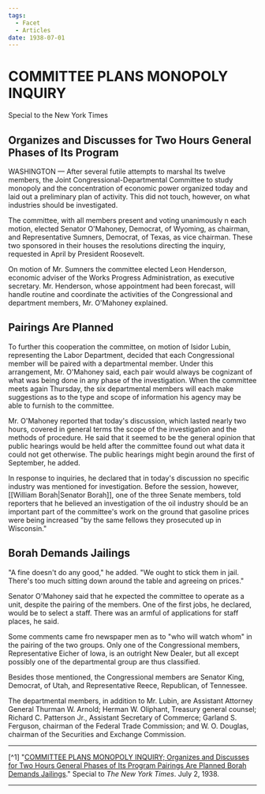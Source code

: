 ```yaml
---
tags:
  - Facet
  - Articles
date: 1938-07-01
---
```

# COMMITTEE PLANS MONOPOLY INQUIRY

Special to the New York Times

## Organizes and Discusses for Two Hours General Phases of Its Program

WASHINGTON — After several futile attempts to marshal Its twelve members, the Joint Congressional-Departmental Committee to study monopoly and the concentration of economic power organized today and laid out a preliminary plan of activity. This did not touch, however, on what industries should be investigated.

The committee, with all members present and voting unanimously n each motion, elected Senator O'Mahoney, Democrat, of Wyoming, as chairman, and Representative Sumners, Democrat, of Texas, as vice chairman. These two sponsored in their houses the resolutions directing the inquiry, requested in April by President Roosevelt.

On motion of Mr. Sumners the committee elected Leon Henderson, economic adviser of the Works Progress Administration, as executive secretary. Mr. Henderson, whose appointment had been forecast, will handle routine and coordinate the activities of the Congressional and department members, Mr. O'Mahoney explained. 
## Pairings Are Planned

To further this cooperation the committee, on motion of Isidor Lubin, representing the Labor Department, decided that each Congressional member will be paired with a departmental member. Under this arrangement, Mr. O'Mahoney said, each pair would always be cognizant of what was being done in any phase of the investigation. When the committee meets again Thursday, the six departmental members will each make suggestions as to the type and scope of information his agency may be able to furnish to the committee.

Mr. O'Mahoney reported that today's discussion, which lasted nearly two hours, covered in general terms the scope of the investigation and the methods of procedure. He said that it seemed to be the general opinion that public hearings would be held after the committee found out what data it could not get otherwise. The public hearings might begin around the first of September, he added.

In response to inquiries, he declared that in today's discussion no specific industry was mentioned for investigation. Before the session, however, [[William Borah|Senator Borah]], one of the three Senate members, told reporters that he believed an investigation of the oil industry should be an important part of the committee's work on the ground that gasoline prices were being increased "by the same fellows they prosecuted up in Wisconsin."

## Borah Demands Jailings

"A fine doesn't do any good," he added. "We ought to stick them in jail. There's too much sitting down around the table and agreeing on prices."

Senator O'Mahoney said that he expected the committee to operate as a unit, despite the pairing of the members. One of the first jobs, he declared, would be to select a staff. There was an armful of applications for staff places, he said.

Some comments came fro newspaper men as to "who will watch whom" in the pairing of the two groups. Only one of the Congressional members, Representative Eicher of Iowa, is an outright New Dealer, but all except possibly one of the departmental group are thus classified.

Besides those mentioned, the Congressional members are Senator King, Democrat, of Utah, and Representative Reece, Republican, of Tennessee.

The departmental members, in addition to Mr. Lubin, are Assistant Attorney General Thurman W. Arnold; Herman W. Oliphant, Treasury general counsel; Richard C. Patterson Jr., Assistant Secretary of Commerce; Garland S. Ferguson, chairman of the Federal Trade Commission; and W. O. Douglas, chairman of the Securities and Exchange Commission.

--- 

[^1] "[COMMITTEE PLANS MONOPOLY INQUIRY; Organizes and Discusses for Two Hours General Phases of Its Program Pairings Are Planned Borah Demands Jailings](https://www.nytimes.com/1938/07/02/archives/committee-plans-monopoly-inquiry-organizes-and-discusses-for-two.html)." Special to *The New York Times*. July 2, 1938.

---